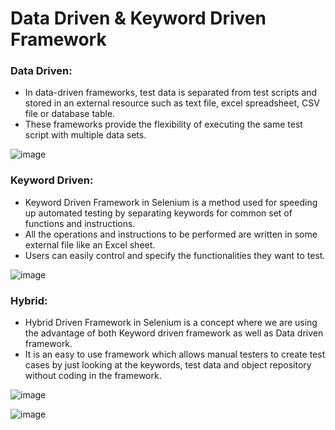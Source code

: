 # Data Driven & Keyword Driven Framework

### Data Driven:
+ In data-driven frameworks, test data is separated from test scripts and stored in an external resource such as text file, excel spreadsheet, CSV file or database table. 
+ These frameworks provide the flexibility of executing the same test script with multiple data sets.

![image](https://user-images.githubusercontent.com/941995/236706749-4fe800da-5ec4-4d64-ac83-052a63d9bdfe.png)

### Keyword Driven:
+ Keyword Driven Framework in Selenium is a method used for speeding up automated testing by separating keywords for common set of functions and instructions.
+ All the operations and instructions to be performed are written in some external file like an Excel sheet.
+ Users can easily control and specify the functionalities they want to test.

![image](https://user-images.githubusercontent.com/941995/236717099-ac390aae-2c64-486a-a025-b374ba5f2bab.png)

### Hybrid:
+ Hybrid Driven Framework in Selenium is a concept where we are using the advantage of both Keyword driven framework as well as Data driven framework.
+ It is an easy to use framework which allows manual testers to create test cases by just looking at the keywords, test data and object repository without coding in the framework.

![image](https://user-images.githubusercontent.com/941995/236717474-701a6a15-2385-4070-b682-9349d45d41d3.png)

![image](https://user-images.githubusercontent.com/941995/236718300-a176358d-fecd-4fbd-aa76-77389fb2e5d8.png)
